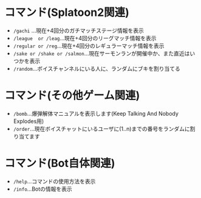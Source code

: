 # コマンド(Splatoon2関連)
* `/gachi` …現在+4回分のガチマッチステージ情報を表示
* `/league  or /leag`…現在+4回分のリーグマッチ情報を表示
* `/regular or /reg`…現在+4回分のレギュラーマッチ情報を表示
* `/sake or /shake or /salmon`…現在サーモンランが開催中か、また直近はいつかを表示
* `/random`…ボイスチャンネルにいる人に、ランダムにブキを割り当てる
# コマンド(その他ゲーム関連)
* `/bomb`…爆弾解体マニュアルを表示します(Keep Talking And Nobody Explodes用)
* `/order`…現在ボイスチャットにいるユーザに(1..n)までの番号をランダムに割り当てます

# コマンド(Bot自体関連)
* `/help`…コマンドの使用方法を表示
* `/info`…Botの情報を表示
